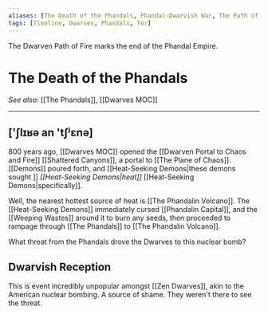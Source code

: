 ```yaml
---
aliases: [The Death of the Phandals, Phandal-Dwarvish War, The Path of Fire, Slighe Teine, Slighe an Teine]
tags: [Timeline, Dwarves, Phandals, Tor]
---
```

<span
	  class='ob-timelines' 
	  data-date='1288-10-11-00' 
	  data-title="The Path of Fire"
	  data-class='orange'
	 data-type='range'
	 data-end='1322-06-28-00'>
The Dwarven Path of Fire marks the end of the Phandal Empire.
</span>
# The Death of the Phandals
*See also:* [[The Phandals]], [[Dwarves MOC]]
___
## ['ʃlɪʁə an 'tʃʲɛnə]

800 years ago, [[Dwarves MOC]] opened the [[Dwarven Portal to Chaos and Fire]] [[Shattered Canyons]], a portal to [[The Plane of Chaos]]. [[Demons]] poured forth, and [[Heat-Seeking Demons|these demons sought ]] *[[Heat-Seeking Demons|heat]]* [[Heat-Seeking Demons|specifically]].

Well, the nearest hottest source of heat is [[The Phandalin Volcano]]. The [[Heat-Seeking Demons]] immediately cursed [[Phandalin Capital]], and the [[Weeping Wastes]] around it to burn any seeds, then proceeded to rampage through [[The Phandals]] to [[The Phandalin Volcano]].

What threat from the Phandals drove the Dwarves to this nuclear bomb?

## Dwarvish Reception
This is event  incredibly unpopular amongst [[Zen Dwarves]], akin to the American nuclear bombing. A source of shame. They weren't there to see the threat.